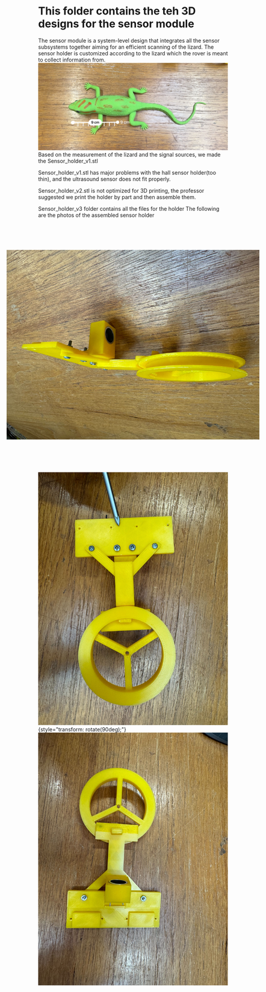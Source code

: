 # This folder contains the teh 3D designs for the sensor module

The sensor module is a system-level design that integrates all the sensor subsystems together aiming for an efficient scanning of the lizard.
The sensor holder is customized according to the lizard which the rover is meant to collect information from. 
![Lizard measurement](../images/Lizard_measurement.jpg)
Based on the measurement of the lizard and the signal sources, we made the Sensor_holder_v1.stl

Sensor_holder_v1.stl has major problems with the hall sensor holder(too thin), and the ultrasound sensor does not fit properly.

Sensor_holder_v2.stl is not optimized for 3D printing, the professor suggested we print the holder by part and then assemble them.

Sensor_holder_v3 folder contains all the files for the holder
The following are the photos of the assembled sensor holder
<img src="../images/holder_side.jpg" style="transform: rotate(90deg);" alt="Side view of the holder">
![Holder top viewl_v1_webpage](../images/holder_top.jpg){style="transform: rotate(90deg);"}
![Holder bottom view](../images/holder_bottom.jpg)


